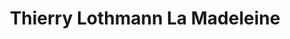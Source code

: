 ---
title: "Thierry Lothmann La Madeleine"
url: /la-madeleine/thierry-lothmann-la-madeleine/
shop: coiffeur
---